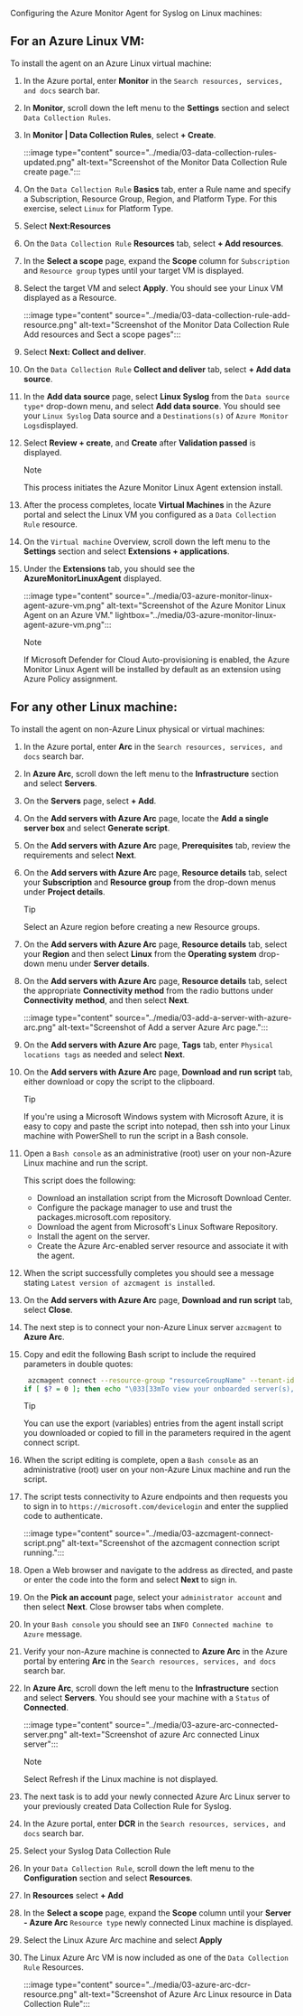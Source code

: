 Configuring the Azure Monitor Agent for Syslog on Linux machines:

## **For an Azure Linux VM:**

To install the agent on an Azure Linux virtual machine:

1. In the Azure portal, enter **Monitor** in the `Search resources, services, and docs` search bar.

1. In **Monitor**, scroll down the left menu to the **Settings** section and select `Data Collection Rules`.

1. In **Monitor | Data Collection Rules**, select **+ Create**.

    :::image type="content" source="../media/03-data-collection-rules-updated.png" alt-text="Screenshot of the Monitor Data Collection Rule create page.":::

1. On the `Data Collection Rule` **Basics** tab, enter a Rule name and specify a Subscription, Resource Group, Region, and Platform Type. For this exercise, select `Linux` for Platform Type.

1. Select **Next:Resources**

1. On the `Data Collection Rule` **Resources** tab, select **+ Add resources**.

1. In the **Select a scope** page, expand the **Scope** column for `Subscription` and `Resource group` types until your target VM is displayed.

1. Select the target VM and select **Apply**. You should see your Linux VM displayed as a Resource.

    :::image type="content" source="../media/03-data-collection-rule-add-resource.png" alt-text="Screenshot of the Monitor Data Collection Rule Add resources and Sect a scope pages":::

1. Select **Next: Collect and deliver**.

1. On the `Data Collection Rule` **Collect and deliver** tab, select **+ Add data source**.

1. In the **Add data source** page, select **Linux Syslog** from the `Data source type*` drop-down menu, and select **Add data source**. You should see your `Linux Syslog` Data source and a `Destinations(s)` of `Azure Monitor Logs`displayed.

1. Select **Review + create**, and **Create** after **Validation passed** is displayed.

    > [!NOTE]
    > This process initiates the Azure Monitor Linux Agent extension install.

1. After the process completes, locate **Virtual Machines** in the Azure portal and select the Linux VM you configured as a `Data Collection Rule` resource.

1. On the `Virtual machine` Overview, scroll down the left menu to the **Settings** section and select **Extensions + applications**.

1. Under the **Extensions** tab, you should see the **AzureMonitorLinuxAgent** displayed. 

    :::image type="content" source="../media/03-azure-monitor-linux-agent-azure-vm.png" alt-text="Screenshot of the Azure Monitor Linux Agent on an Azure VM." lightbox="../media/03-azure-monitor-linux-agent-azure-vm.png":::

    > [!NOTE]
    > If Microsoft Defender for Cloud Auto-provisioning is enabled, the Azure Monitor Linux Agent will be installed by default as an extension using Azure Policy assignment.

## **For any other Linux machine:**

To install the agent on non-Azure Linux physical or virtual machines:

1. In the Azure portal, enter **Arc** in the `Search resources, services, and docs` search bar.

1. In **Azure Arc**, scroll down the left menu to the **Infrastructure** section and select **Servers**.

1. On the **Servers** page, select **+ Add**.

1. On the **Add servers with Azure Arc** page, locate the **Add a single server box** and select **Generate script**.

1. On the **Add servers with Azure Arc** page, **Prerequisites** tab, review the requirements and select **Next**.

1. On the **Add servers with Azure Arc** page, **Resource details** tab, select your **Subscription** and **Resource group** from the drop-down menus under **Project details**.

    > [!TIP]
    > Select an Azure region before creating a new Resource groups.

1. On the **Add servers with Azure Arc** page, **Resource details** tab, select your **Region** and then select **Linux** from the **Operating system** drop-down menu under **Server details**.

1. On the **Add servers with Azure Arc** page, **Resource details** tab, select the appropriate **Connectivity method** from the radio buttons under **Connectivity method**, and then select **Next**.

    :::image type="content" source="../media/03-add-a-server-with-azure-arc.png" alt-text="Screenshot of Add a server Azure Arc page.":::

1. On the **Add servers with Azure Arc** page, **Tags** tab, enter `Physical locations tags` as needed and select **Next**.

1. On the **Add servers with Azure Arc** page, **Download and run script** tab, either download or copy the script to the clipboard.

    > [!TIP]
    > If you're using a Microsoft Windows system with Microsoft Azure, it is easy to copy and paste the script into notepad, then ssh into your Linux machine with PowerShell to run the script in a Bash console.

1. Open a `Bash console` as an administrative (root) user on your non-Azure Linux machine and run the script.

    This script does the following:
    - Download an installation script from the Microsoft Download Center.
    - Configure the package manager to use and trust the packages.microsoft.com repository.
    - Download the agent from Microsoft's Linux Software Repository.
    - Install the agent on the server.
    - Create the Azure Arc-enabled server resource and associate it with the agent.

1. When the script successfully completes you should see a message stating `Latest version of azcmagent is installed`.

1. On the **Add servers with Azure Arc** page, **Download and run script** tab, select **Close**.

1. The next step is to connect your non-Azure Linux server `azcmagent` to **Azure Arc**.

1. Copy and edit the following Bash script to include the required parameters in double quotes:

    ```bash
     azcmagent connect --resource-group "resourceGroupName" --tenant-id "tenantID" --location "regionName" --subscription-id "subscriptionID" --cloud "cloudName"
    if [ $? = 0 ]; then echo "\033[33mTo view your onboarded server(s), navigate to https://portal.azure.com/#blade/HubsExtension/BrowseResource/resourceType/Microsoft.HybridCompute%2Fmachines\033[m"; fi

    ```

    > [!TIP]
    > You can use the export (variables) entries from the agent install script you downloaded or copied to fill in the parameters required in the agent connect script.

1. When the script editing is complete, open a `Bash console` as an administrative (root) user on your non-Azure Linux machine and run the script.

1. The script tests connectivity to Azure endpoints and then requests you to sign in to `https://microsoft.com/devicelogin` and enter the supplied code to authenticate.

    :::image type="content" source="../media/03-azcmagent-connect-script.png" alt-text="Screenshot of the azcmagent connection script running.":::

1. Open a Web browser and navigate to the address as directed, and paste or enter the code into the form and select **Next** to sign in.

1. On the **Pick an account** page, select your `administrator account` and then select **Next**. Close browser tabs when complete.

1. In your `Bash console` you should see an `INFO Connected machine to Azure` message.

1. Verify your non-Azure machine is connected to **Azure Arc** in the Azure portal by entering **Arc** in the `Search resources, services, and docs` search bar.

1. In **Azure Arc**, scroll down the left menu to the **Infrastructure** section and select **Servers**. You should see your machine with a `Status` of **Connected**.

    :::image type="content" source="../media/03-azure-arc-connected-server.png" alt-text="Screenshot of azure Arc connected Linux server":::

    > [!NOTE]
    > Select Refresh if the Linux machine is not displayed.

1. The next task is to add your newly connected Azure Arc Linux server to your previously created Data Collection Rule for Syslog.

1. In the Azure portal, enter **DCR** in the `Search resources, services, and docs` search bar.

1. Select your Syslog Data Collection Rule

1. In your `Data Collection Rule`, scroll down the left menu to the **Configuration** section and select **Resources**.

1. In **Resources** select **+ Add**

1. In the **Select a scope** page, expand the **Scope** column until your **Server - Azure Arc** `Resource type` newly connected Linux machine is displayed.

1. Select the Linux Azure Arc machine and select **Apply**

1. The Linux Azure Arc VM is now included as one of the `Data Collection Rule` Resources.

    :::image type="content" source="../media/03-azure-arc-dcr-resource.png" alt-text="Screenshot of Azure Arc Linux resource in Data Collection Rule":::
